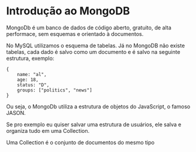 # Introdução ao MongoDB

MongoDb é um banco de dados de código aberto, gratuito, de alta performace, sem esquemas e orientado à documentos.

No MySQL utilizamos o esquema de tabelas. Já no MongoDB não existe tabelas, cada dado é salvo como um documento e é salvo na seguinte estrutura, exemplo:

    {
        name: "al",
        age: 18,
        status: "D",
        groups: ["politics", "news"]
    }

Ou seja, o MongoDb utiliza a estrutura de objetos do JavaScript, o famoso JASON.

Se pro exemplo eu quiser salvar uma estrutura de usuários, ele salva e organiza tudo em uma Collection.

Uma Collection é o conjunto de documentos do mesmo tipo
